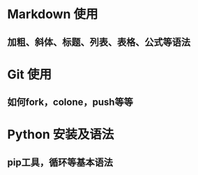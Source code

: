 # Markdown 使用
## 加粗、斜体、标题、列表、表格、公式等语法

# Git 使用
## 如何fork，colone，push等等

# Python 安装及语法
## pip工具，循环等基本语法

